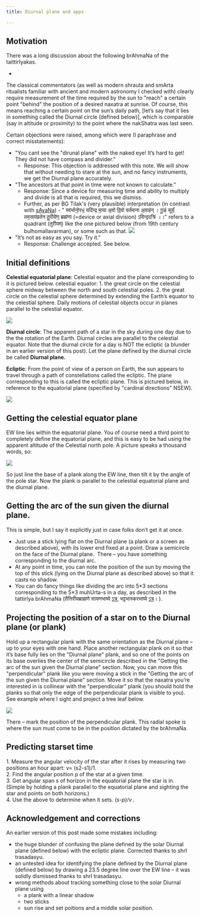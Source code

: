 ```yaml
---
title: Diurnal plane and apps

---
```



## Motivation

There was a long discussion about the following brAhmaNa of the taittirIyakas.

-  <div class="js_include" url="../kalpa/brAhmaNa/taittirIya/kriyA/puNya-naxatra.md"  newLevelForH1="2" includeTitle="true"> </div>

The classical commentators (as well as modern shrauta and smArta ritualists familiar with ancient and modern astronomy I checked with) clearly require measurement of the time required by the sun to "reach" a certain point "behind" the position of a desired naxatra at sunrise. Of course, this means reaching a certain point on the sun’s daily path, \[let’s say that it lies in something called the Diurnal circle (defined below)\], which is comparable (say in altitude or proximity) to the point where the nakShatra was last seen.

Certain objections were raised, among which were (I paraphrase and correct misstatements):

- "You cant see the "dirunal plane" with the naked eye! It’s hard to get! They did not have compass and divider."
    - Response: This objection is addressed with this note. We will show that without needing to stare at the sun, and no fancy instruments, we get the Diurnal plane accurately.
- "The ancestors at that point in time were not known to calculate."
    - Response: Since a device for measuring time and ability to multiply and divide is all that is required, this we dismiss.
    - Further, as per BG Tilak's (very plausible) interpretation (in contrast with [sAyaNa](https://archive.org/stream/RgVedaWithSayanasCommentaryPart2/rv_sayanabhasya_part2#page/n891/mode/2up)) - " स्व॑र्भानो॒रध॒ यदि॑न्द्र मा॒या अ॒वो दि॒वो वर्त॑माना अ॒वाह॑न् ।  गू॒ऴं सूर्यं॒ तम॒साप॑व्रतेन तु॒रीये॑ण॒ ब्रह्म॑णा (=device or axial division) ऽविन्द॒दत्रिः॑ ।।" refers to a quadrant (तुरीयम्) like the one pictured below (from 19th century bulhomallavarman), or some such as that.
    ![](../../jyotisha/images/bulhomalla-quadrant.jpg)
- "It’s not as easy as you say. Try it."
    - Response: Challenge accepted. See below.

## Initial definitions

**Celestial equatorial plane**: Celestial equator and the plane corresponding to it is pictured below. celestial equator: 1. the great circle on the celestial sphere midway between the north and south celestial poles. 2. the great circle on the celestial sphere determined by extending the Earth’s equator to the celestial sphere. Daily motions of celestial objects occur in planes parallel to the celestial equator.

![](https://pbs.twimg.com/media/DVuneZ6VMAA-Z2U.jpg)

**Diurnal circle**: The apparent path of a star in the sky during one day due to the the rotation of the Earth. Diurnal circles are parallel to the celestial equator. Note that the diurnal circle for a day is NOT the ecliptic (a blunder in an earlier version of this post). Let the plane defined by the diurnal circle be called **Diurnal plane.**

**Ecliptic**: From the point of view of a person on Earth, the sun appears to travel through a path of constellations called the ecliptic. The plane corresponding to this is called the ecliptic plane. This is pictured below, in reference to the equatorial plane (specified by "cardinal directions" NSEW).

![](https://pbs.twimg.com/media/DVkncyuVQAIHP3j.jpg)

## Getting the celestial equator plane

EW line lies within the equatorial plane. You of course need a third point to completely define the equatorial plane, and this is easy to be had using the apparent altitude of the Celestial north pole. A picture speaks a thousand words, so:

![](https://pbs.twimg.com/media/DVuneZ6VMAA-Z2U.jpg)

So just line the base of a plank along the EW line, then tilt it by the angle of the pole star. Now the plank is parallel to the celestial equatorial plane and the diurnal plane.

## Getting the arc of the sun given the diurnal plane.

This is simple, but I say it explicitly just in case folks don’t get it at once.

- Just use a stick lying flat on the Diurnal plane (a plank or a screen as described above), with its lower end fixed at a point. Draw a semicircle on the face of the Diurnal plane.  There – you have something corresponding to the diurnal arc.
- At any point in time, you can note the position of the sun by moving the top of this stick (lying on the Diurnal plane as described above) so that it casts no shadow.
- You can do fancy things like dividing the arc into 5\*3 sections corresponding to the 5\*3 muhUrta-s in a day, as described in the tattirIya brAhmaNa (तैत्तिरीयब्राह्मणे सायणभाष्ये [ऽत्र](https://archive.org/stream/Anandashram_Samskrita_Granthavali_Anandashram_Sanskrit_Series/ASS_037_Taittiriya_Brahmanam_with_Sayanabhashya_Part_1_-_Narayanasastri_Godbole_1934#page/n239/mode/2up), भट्टभास्करभाष्ये [ऽत्र](https://archive.org/stream/taittiriya/taittiriya_brahmana_bhaskara_01#page/n265/mode/2up)। ).

## Projecting the position of a star on to the Diurnal plane (or plank)

Hold up a rectangular plank with the same orientation as the Diurnal plane – up to your eyes with one hand. Place another rectangular plank on it so that it’s base fully lies on the "Diurnal plane" plank, and so one of the points on its base overlies the center of the semicircle described in the "Getting the arc of the sun given the Diurnal plane" section. Now, you can move this "perpendicular" plank like you were moving a stick in the "Getting the arc of the sun given the Diurnal plane" section. Move it so that the naxatra you’re interested in is collinear with the "perpendicular" plank (you should hold the planks so that only the edge of the perpendicular plank is visible to you). See example where I sight and project a tree leaf below.

![](https://i.imgur.com/uksWh6b.jpg)

There – mark the position of the perpendicular plank. This radial spoke is where the sun must come to be in the position dictated by the brAhmaNa.

## Predicting starset time

1\. Measure the angular velocity of the star after it rises by measuring two positions an hour apart: v= (s2-s1)/1.  
2\. Find the angular position p of the star at a given time.  
3\. Get angular span s of horizon in the equatorial plane the star is in. (Simple by holding a plank parallel to the equatorial plane and sighting the star and points on both horizons.)  
4\. Use the above to determine when it sets. (_s-p)/v ._



## Acknowledgement and corrections

An earlier version of this post made some mistakes including:

- the huge blunder of confusing the plane defined by the solar Diurnal plane (defined below) with the ecliptic plane. Corrected thanks to shrI trasadasyu.
- an untested idea for identifying the plane defined by the Diurnal plane (defined below) by drawing a 23.5 degree line over the EW line – it was solidly dismissed thanks to shrI trasadasyu.
- wrong methods about tracking something close to the solar Diurnal plane using
    - a plank with a linear shadow
    - two sticks
    - sun rise and set poitions and a middle solar position.
